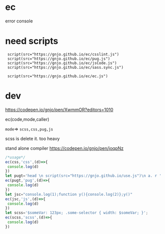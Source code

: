 # ec
error console


# need scripts
```
 script(src="https://gnjo.github.io/ec/csslint.js")
 script(src="https://gnjo.github.io/ec/pug.js")
 script(src="https://gnjo.github.io/ec/jsCode.js")
 script(src="https://gnjo.github.io/ec/sass.sync.js") 
 
 script(src="https://gnjo.github.io/ec/ec.js") 
```

# dev
https://codepen.io/gnjo/pen/XwmmOR?editors=1010



ec(code,mode,caller)

```mode```=> ```scss,css,pug,js```

scss is delete it. too heavy

stand alone compiler
https://codepen.io/gnjo/pen/joqpNz

```js
/*usage*/
ec(css,'css',(d)=>{
 console.log(d)
})
let pugt='head \n script(src="https://gnjo.github.io/use.js")\n a. r '
ec(pugt,'pug',(d)=>{
 console.log(d)
})
let jsc="console.log(1);function y(){console.log(2)};y()"
ec(jsc,'js',(d)=>{
 console.log(d)
})
let scss='$someVar: 123px; .some-selector { width: $someVar; }';
ec(scss,'scss',(d)=>{
 console.log(d)
})
```

